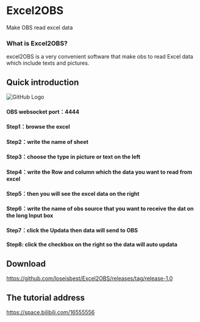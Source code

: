 # Excel2OBS
 Make OBS read excel data

### What is Excel2OBS?
excel2OBS is a very convenient software that make obs to read Excel data which include texts and pictures.
## Quick introduction

![GitHub Logo](https://raw.githubusercontent.com/loseisbest/Excel2OBS/3f0b28853c27fa3fe5e081b11a676d100b991aae/UI_updata.png)
#### OBS websocket port：4444
#### Step1：browse the excel 
#### Step2：write the name of sheet
#### Step3：choose the type in picture or text on the left  
#### Step4：write the Row and column which the data you want to read from excel
#### Step5：then you will see the excel data on the right 
#### Step6：write the name of obs source that you want to receive the dat on the long Input box
#### Step7：click the Updata then data will send to OBS
#### Step8: click the checkbox on the right so the data will auto updata
## Download
https://github.com/loseisbest/Excel2OBS/releases/tag/release-1.0

## The tutorial address
https://space.bilibili.com/16555556
